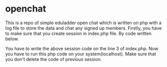 # openchat
This is a repo of simple eduladder open chat which is written on php with a log file to store the data and chat any signed up members.
Firstly, you have to make sure that you create session in index.php file. By code written below.

<?php
// Starting session
session_start();
$_SESSION["username"] = "R";
?>

You have to write the above session code on the line 3 of index.php.
Now you have to run this php code on your system(localhost).
Make sure that you don't delete the code of previous session.
